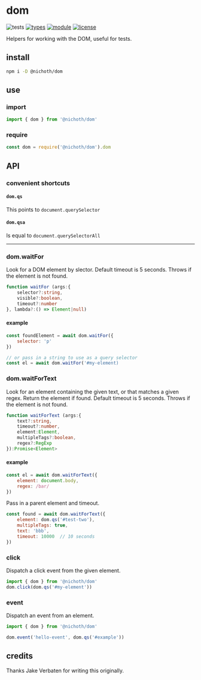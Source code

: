 # dom
![tests](https://github.com/nichoth/dom/actions/workflows/nodejs.yml/badge.svg)
[![types](https://img.shields.io/npm/types/@nichoth/dom)](README.md)
[![module](https://img.shields.io/badge/module-ESM%2FCJS-blue)](README.md)
[![license](https://img.shields.io/badge/license-MIT-brightgreen)](LICENSE)

Helpers for working with the DOM, useful for tests.

## install
```sh
npm i -D @nichoth/dom
```

## use

### import
```js
import { dom } from '@nichoth/dom'
```

### require
```js
const dom = require('@nichoth/dom').dom
```

## API

### convenient shortcuts

#### `dom.qs`
This points to `document.querySelector`

#### `dom.qsa`
Is equal to `document.querySelectorAll`

-------

### dom.waitFor
Look for a DOM element by slector. Default timeout is 5 seconds. Throws if the element is not found.

```ts
function waitFor (args:{
    selector?:string,
    visible?:boolean,
    timeout?:number
}, lambda?:() => Element|null)
```

#### example
```js
const foundElement = await dom.waitFor({
    selector: 'p'
})

// or pass in a string to use as a query selector
const el = await dom.waitFor('#my-element)
```

### dom.waitForText
Look for an element containing the given text, or that matches a given regex. Return the element if found. Default timeout is 5 seconds. Throws if the element is not found.

```ts
function waitForText (args:{
    text?:string,
    timeout?:number,
    element:Element,
    multipleTags?:boolean,
    regex?:RegExp
}):Promise<Element>
```

#### example
```js
const el = await dom.waitForText({
    element: document.body,
    regex: /bar/
})
```

Pass in a parent element and timeout.
```js
const found = await dom.waitForText({
    element: dom.qs('#test-two'),
    multipleTags: true,
    text: 'bbb',
    timeout: 10000  // 10 seconds
})
```

### click
Dispatch a click event from the given element.

```js
import { dom } from '@nichoth/dom'
dom.click(dom.qs('#my-element'))
```

### event
Dispatch an event from an element.

```js
import { dom } from '@nichoth/dom'

dom.event('hello-event', dom.qs('#example'))
```

## credits

Thanks Jake Verbaten for writing this originally.

